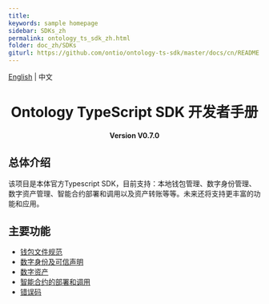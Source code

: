 ```yaml
---
title:
keywords: sample homepage
sidebar: SDKs_zh
permalink: ontology_ts_sdk_zh.html
folder: doc_zh/SDKs
giturl: https://github.com/ontio/ontology-ts-sdk/master/docs/cn/README.md
---
```


[English](./ontology_ts_sdk_en.html) | 中文

<h1 align="center">Ontology TypeScript SDK 开发者手册</h1>
<h4 align="center">Version V0.7.0 </h4>

## 总体介绍

该项目是本体官方Typescript SDK，目前支持：本地钱包管理、数字身份管理、数字资产管理、智能合约部署和调用以及资产转账等等。未来还将支持更丰富的功能和应用。


## 主要功能


- [钱包文件规范](./Wallet_File_Specification_en.html)
- [数字身份及可信声明](./ontology_ts_sdk_identity_claim_zh.html)
- [数字资产](./ontology_ts_sdk_asset_zh.html)
- [智能合约的部署和调用](./ontology_ts_sdk_smartcontract_zh.html)
- [错误码](./ontology_ts_sdk_errorcode_zh.html)

